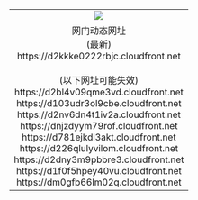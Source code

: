 ﻿<table>
  <tr></tr>
  <tr><td colspan=2 align=center><img src="https://d2kkke0222rbjc.cloudfront.net/Up/oGate.jpg" /></td></tr>
  <tr><td colspan=2 align=center>网门动态网址<br/>(最新)
<br>https://d2kkke0222rbjc.cloudfront.net
<br/><br/>(以下网址可能失效)
<br>https://d2bl4v09qme3vd.cloudfront.net
<br>https://d103udr3ol9cbe.cloudfront.net
<br>https://d2nv6dn4t1iv2a.cloudfront.net
<br>https://dnjzdyym79rof.cloudfront.net
<br>https://d781ejkdl3akt.cloudfront.net
<br>https://d226qlulyvilom.cloudfront.net
<br>https://d2dny3m9pbbre3.cloudfront.net
<br>https://d1f0f5hpey40vu.cloudfront.net
<br>https://dm0gfb66lm02q.cloudfront.net
    </td>
  </tr>
</table>
